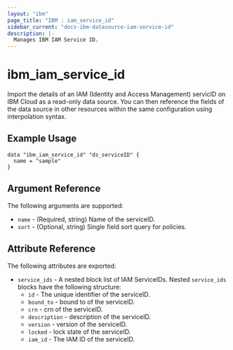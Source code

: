 ```yaml
---
layout: "ibm"
page_title: "IBM : iam_service_id"
sidebar_current: "docs-ibm-datasource-iam-service-id"
description: |-
  Manages IBM IAM Service ID.
---
```


# ibm\_iam_service_id

Import the details of an IAM (Identity and Access Management) servicID  on IBM Cloud as a read-only data source. You can then reference the fields of the data source in other resources within the same configuration using interpolation syntax.

## Example Usage

```hcl
data "ibm_iam_service_id" "ds_serviceID" {
  name = "sample"
}

```

## Argument Reference

The following arguments are supported:

* `name` - (Required, string) Name of the serviceID.
* `sort` - (Optional, string) Single field sort query for policies.

## Attribute Reference

The following attributes are exported:

* `service_ids` - A nested block list of IAM ServiceIDs. Nested `service_ids` blocks have the following structure:
  * `id` - The unique identifier of the serviceID.
  * `bound_to` -  bound to of the serviceID.
  * `crn` -  crn of the serviceID.
  * `description` -  description of the serviceID.
  * `version` -  version of the serviceID.
  * `locked` -  lock state of the serviceID.
  * `iam_id` - The IAM ID of the serviceID.

  
